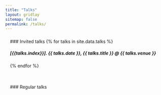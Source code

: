 ```yaml
---
title: "Talks"
layout: gridlay
sitemap: false
permalink: /talks/
---
```


<style>
.btn{
    margin-bottom:5px;
    padding-top:1px;
    padding-bottom:1px;
    padding-left:15px;
    padding-right:15px;
}
.jumbotron{
    padding:3%;
    padding-bottom:10px;
    padding-top:10px;
    margin-top:10px;
    margin-bottom:30px;
}
</style>

<div class="jumbotron">
### Invited talks
{% for talks in site.data.talks %}
<h5>[{{talks.index}}]. {{ talks.date }}, <i>{{ talks.title }}</i> @ {{ talks.venue }}<br></h5>
{% endfor %}

</div>

<div class="jumbotron">
### Regular talks

</div>
